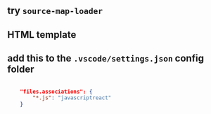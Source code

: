 ## try `source-map-loader`

## HTML template

## add this to the `.vscode/settings.json` config folder

```json

    "files.associations": {
        "*.js": "javascriptreact"
    }

```
